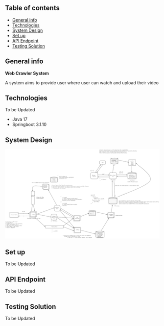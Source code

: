 ## Table of contents
* [General info](#general-info)
* [Technologies](#technologies)
* [System Design](#system-design)
* [Set up](#set-up)
* [API Endpoint](#api-endpoint)
* [Testing Solution](#testing-solution)

## General info
**Web Crawler System**

A system aims to provide user where user can watch and upload their video

## Technologies
To be Updated
* Java 17
* Springboot 3.1.10

## System Design
![System Design](https://github.com/trungdq2295/system-design/blob/main/web-crawler/system.png)

## Set up
To be Updated

## API Endpoint
To be Updated

## Testing Solution
To be Updated



